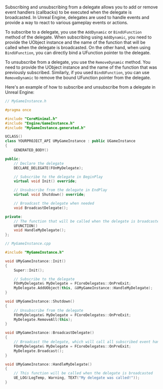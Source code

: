 Subscribing and unsubscribing from a delegate allows you to add or remove event handlers (callbacks) to be executed when the delegate is broadcasted. In Unreal Engine, delegates are used to handle events and provide a way to react to various gameplay events or actions.

To subscribe to a delegate, you use the `AddDynamic` or `BindUFunction` method of the delegate. When subscribing using `AddDynamic`, you need to provide the UObject instance and the name of the function that will be called when the delegate is broadcasted. On the other hand, when using `BindUFunction`, you can directly bind a UFunction pointer to the delegate.

To unsubscribe from a delegate, you use the `RemoveDynamic` method. You need to provide the UObject instance and the name of the function that was previously subscribed. Similarly, if you used `BindUFunction`, you can use `RemoveDynamic` to remove the bound UFunction pointer from the delegate.

Here's an example of how to subscribe and unsubscribe from a delegate in Unreal Engine:

```cpp
// MyGameInstance.h

#pragma once

#include "CoreMinimal.h"
#include "Engine/GameInstance.h"
#include "MyGameInstance.generated.h"

UCLASS()
class YOURPROJECT_API UMyGameInstance : public UGameInstance
{
    GENERATED_BODY()

public:
    // Declare the delegate
    DECLARE_DELEGATE(FOnMyDelegate);

    // Subscribe to the delegate in BeginPlay
    virtual void Init() override;

    // Unsubscribe from the delegate in EndPlay
    virtual void Shutdown() override;

    // Broadcast the delegate when needed
    void BroadcastDelegate();

private:
    // The function that will be called when the delegate is broadcasted
    UFUNCTION()
    void HandleMyDelegate();
};
```

```cpp
// MyGameInstance.cpp

#include "MyGameInstance.h"

void UMyGameInstance::Init()
{
    Super::Init();

    // Subscribe to the delegate
    FOnMyDelegate& MyDelegate = FCoreDelegates::OnPreExit;
    MyDelegate.AddUObject(this, &UMyGameInstance::HandleMyDelegate);
}

void UMyGameInstance::Shutdown()
{
    // Unsubscribe from the delegate
    FOnMyDelegate& MyDelegate = FCoreDelegates::OnPreExit;
    MyDelegate.RemoveAll(this);
}

void UMyGameInstance::BroadcastDelegate()
{
    // Broadcast the delegate, which will call all subscribed event handlers
    FOnMyDelegate& MyDelegate = FCoreDelegates::OnPreExit;
    MyDelegate.Broadcast();
}

void UMyGameInstance::HandleMyDelegate()
{
    // This function will be called when the delegate is broadcasted
    UE_LOG(LogTemp, Warning, TEXT("My delegate was called!"));
}
```